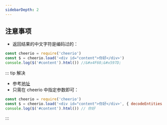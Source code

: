 ```yaml
---
sidebarDepth: 2
---
```



## 注意事项

+ 返回结果的中文字符是编码过的：
```js
const cheerio = require('cheerio')
const $ = cheerio.load('<div id="content">你好</div>')
console.log($('#content').html()) //&#x4F60;&#x597D;
```

::: tip 解决
+ 参考[地址](https://www.cnblogs.com/philipding/p/10153094.html)
+ 只需在 cheerio 中指定参数即可：
```js
const cheerio = require('cheerio')
const $ = cheerio.load('<div id="content">你好</div>', { decodeEntities: false })
console.log($('#content').html()) // 你好
```
:::